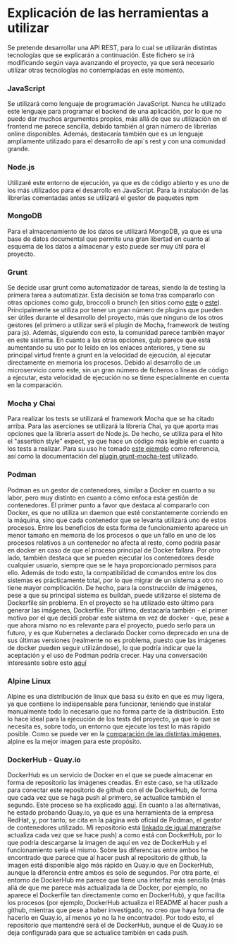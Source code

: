 # Explicación de las herramientas a utilizar
Se pretende desarrollar una API REST, para lo cual se utilizarán distintas tecnologías que se explicarán a continuación.
Este fichero se irá modificando según vaya avanzando el proyecto, ya que será necesario utilizar otras tecnologías no contempladas en este momento.

### JavaScript
Se utilizará como lenguaje de programación JavaScript. Nunca he utilizado este lenguaje para programar el backend de una aplicación, por lo que no puedo dar muchos argumentos propios, más allá de que su utilización en el frontend me parece sencilla, debido también al gran número de librerías online disponibles.
Además, destacaría también que es un lenguaje ampliamente utilizado para el desarrollo de api´s rest y con una comunidad grande.

### Node.js
Utilizaré este entorno de ejecución, ya que es de código abierto y es uno de los más utilizados para el desarrollo en JavaScript.
Para la instalación de las librerías comentadas antes se utilizará el gestor de paquetes npm

### MongoDB
Para el almacenamiento de los datos se utilizará MongoDB, ya que es una base de datos documental que permite una gran libertad en cuanto al esquema de los datos a almacenar y esto puede ser muy útil para el proyecto.

### Grunt
Se decide usar grunt como automatizador de tareas, siendo la de testing la primera tarea a automatizar. Esta decisión se toma tras compararlo con otras opciones como gulp, broccoli o brunch (en sitios como [este](https://www.ionos.es/digitalguide/paginas-web/desarrollo-web/gulp-vs-grunt-que-diferencia-a-estos-task-runners/) o [este](https://npmcompare.com/compare/broccoli,brunch,grunt,gulp)). Principalmente se utiliza por tener un gran número de plugins que pueden ser útiles durante el desarrollo del proyecto, más que ninguno de los otros gestores (el primero a utilizar será el plugin de Mocha, framework de testing para js). Además, siguiendo con esto, la comunidad parece también mayor en este sistema.
En cuanto a las otras opciones, gulp parece que está aumentando su uso por lo leído en los enlaces anteriores, y tiene su principal virtud frente a grunt en la velocidad de ejecución, al ejecutar directamente en memoria los procesos. Debido al desarrollo de un microservicio como este, sin un gran número de ficheros o líneas de código a ejecutar, esta velocidad de ejecución no se tiene especialmente en cuenta en la comparación.

### Mocha y Chai
Para realizar los tests se utilizará el framework Mocha que se ha citado arriba. Para las aserciones se utilizará la librería Chai, ya que aporta mas opciones que la libreria assert de Node.js. De hecho, se utiliza para el hito el "assertion style" expect, ya que hace un código más legible en cuanto a los tests a realizar.  Para su uso he tomado [este ejemplo](https://gist.github.com/trenchmortar/74b25d0911a33890cffab19b7b695e43) como referencia, así como la documentación del [plugin grunt-mocha-test](https://www.npmjs.com/package/grunt-mocha-test) utilizado.

### Podman
Podman es un gestor de contenedores, similar a Docker en cuanto a su labor, pero muy distinto en cuanto a cómo enfoca esta gestión de contenedores.
El primer punto a favor que destaca al compararlo con Docker, es que no utiliza un daemon que esté constantemente corriendo en la máquina, sino que cada contenedor que se levanta utilizará uno de estos procesos. Entre los beneficios de esta forma de funcionamiento aparece un menor tamaño en memoria de los procesos o que un fallo en uno de los procesos relativos a un contenedor no afecta al resto, como podría pasar en docker en caso de que el proceso principal de Docker fallara.
Por otro lado, también destaca que se pueden ejecutar los contenedores desde cualquier usuario, siempre que se le haya proporcionado permisos para ello.
Además de todo esto, la compatibilidad de comandos entre los dos sistemas es prácticamente total, por lo que migrar de un sistema a otro no tiene mayor complicación. De hecho, para la construcción de imágenes, pese a que su principal sistema es buildah, puede utilizarse el sistema de Dockerfile sin problema. En el proyecto se ha utilizado esto último para generar las imágenes, Dockerfile.
Por último, destacaría también - el primer motivo por el que decidí probar este sistema en vez de docker - que, pese a que ahora mismo no es relevante para el proyecto, puedo serlo para un futuro, y es que Kubernetes a declarado Docker como deprecado en una de sus últimas versiones (realmente no es problema, puesto que las imágenes de docker pueden seguir utilizándose), lo que podría indicar que la aceptación y el uso de Podman podría crecer. Hay una conversación interesante sobre esto [aquí](https://www.youtube.com/watch?v=h6ZbAivhu18)

### Alpine Linux
Alpine es una distribución de linux que basa su éxito en que es muy ligera, ya que contiene lo indispensable para funcionar, teniendo que instalar manualmente todo lo necesario que no forma parte de la distribución.
Esto lo hace ideal para la ejecución de los tests del proyecto, ya que lo que se necesita es, sobre todo, un entorno que ejecute los test lo más rápido posible. Como se puede ver en la [comparación de las distintas imágenes](https://github.com/AlbertoLejarraga/percepcion-relativa-deportistas/tree/master/docs/eleccionImagenDockerTest/README.md), alpine es la mejor imagen para este propósito.

### DockerHub - Quay.io
DockerHub es un servicio de Docker en el que se puede almacenar en forma de repositorio las imágenes creadas. En este caso, se ha utilizado para conectar este repositorio de github con el de DockerHub, de forma que cada vez que se haga push al primero, se actualice también el segundo. Este proceso se ha explicado [aquí](https://github.com/AlbertoLejarraga/percepcion-relativa-deportistas/tree/master/docs/despliegueDockerHub/README.md).
En cuanto a las alternativas, he estado probando Quay.io, ya que es una herramienta de la empresa RedHat, y, por tanto, se cita en la página web oficial de Podman, el gestor de contenedores utilizado. Mi repositorio está [linkado de igual manera](https://quay.io/repository/albertolejarraga/percepcion-relativa-deportistas)(se actualiza cada vez que se hace push) a como está con DockerHub, por lo que podría descargarse la imagen de aquí en vez de DockerHub y el funcionamiento sería el mismo.
Sobre las diferencias entre ambos he encontrado que parece que al hacer push al repositorio de github, la imagen está disponible algo más rápido en Quay.io que en DockerHub, aunque la diferencia entre ambos es solo de segundos. Por otra parte, el entorno de DockerHub me parece que tiene una interfaz más sencilla (más allá de que me parece más actualizada la de Docker, por ejemplo, no aparece el Dockerfile tan directamente como en DockerHub), y que facilita los procesos (por ejemplo, DockerHub actualiza el README al hacer push a github, mientras que pese a haber investigado, no creo que haya forma de hacerlo en Quay.io, al menos yo no la he encontrado).
Por todo esto, el repositorio que mantendré será el de DockerHub, aunque el de Quay.io se deja configurada para que se actualice también en cada push.
